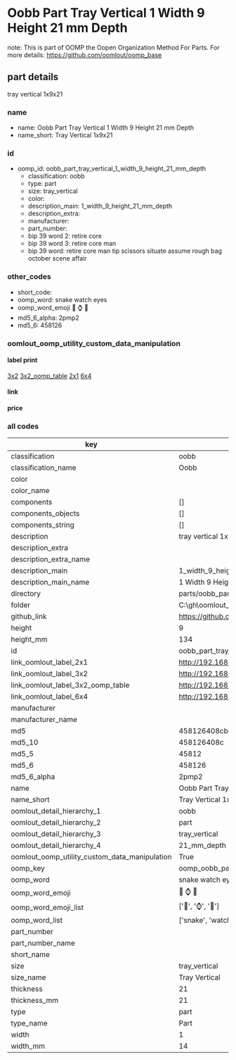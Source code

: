 # Oobb Part Tray Vertical 1 Width 9 Height 21 mm Depth  

note: This is part of OOMP the Oopen Organization Method For Parts. For more details: https://github.com/oomlout/oomp_base

##  part details
  



tray vertical 1x9x21



### name
* name: Oobb Part Tray Vertical 1 Width 9 Height 21 mm Depth
* name_short: Tray Vertical 1x9x21 
### id
* oomp_id: oobb_part_tray_vertical_1_width_9_height_21_mm_depth
  * classification: oobb
  * type: part
  * size: tray_vertical
  * color: 
  * description_main: 1_width_9_height_21_mm_depth
  * description_extra: 
  * manufacturer: 
  * part_number: 
  * bip 39 word 2: retire core
  * bip 39 word 3: retire core man
  * bip 39 word: retire core man tip scissors situate assume rough bag october scene affair

### other_codes
* short_code: 
* oomp_word: snake watch eyes
* oomp_word_emoji :snake: :watch: :eyes:
* md5_6_alpha: 2pmp2
* md5_6: 458126






### oomlout_oomp_utility_custom_data_manipulation
#### label print
[3x2](http://192.168.1.245:1112/?label=oomp%202pmp2)
[3x2_oomp_table](http://192.168.1.108:1112/?label=oomp%202pmp2)
[2x1](http://192.168.1.242:1112/?label=oomp%202pmp2)
[6x4](http://192.168.1.55:1112/?label=oomp%202pmp2)    

#### link

                              

#### price







### all codes 
| key | value |  
| --- | --- |  
| classification | oobb |  
| classification_name | Oobb |  
| color |  |  
| color_name |  |  
| components | [] |  
| components_objects | [] |  
| components_string | [] |  
| description | tray vertical 1x9x21 |  
| description_extra |  |  
| description_extra_name |  |  
| description_main | 1_width_9_height_21_mm_depth |  
| description_main_name | 1 Width 9 Height 21 mm Depth |  
| directory | parts/oobb_part_tray_vertical_1_width_9_height_21_mm_depth |  
| folder | C:\gh\oomlout_oobb_version_4_generated_parts\parts\oobb_part_tray_vertical_1_width_9_height_21_mm_depth |  
| github_link | https://github.com/oomlout/oomlout_oomp_part_src/tree/main/parts/oobb_part_tray_vertical_1_width_9_height_21_mm_depth |  
| height | 9 |  
| height_mm | 134 |  
| id | oobb_part_tray_vertical_1_width_9_height_21_mm_depth |  
| link_oomlout_label_2x1 | http://192.168.1.242:1112/?label=oomp%202pmp2 |  
| link_oomlout_label_3x2 | http://192.168.1.245:1112/?label=oomp%202pmp2 |  
| link_oomlout_label_3x2_oomp_table | http://192.168.1.108:1112/?label=oomp%202pmp2 |  
| link_oomlout_label_6x4 | http://192.168.1.55:1112/?label=oomp%202pmp2 |  
| manufacturer |  |  
| manufacturer_name |  |  
| md5 | 458126408cbc41bf26e08e290d8c15bf |  
| md5_10 | 458126408c |  
| md5_5 | 45812 |  
| md5_6 | 458126 |  
| md5_6_alpha | 2pmp2 |  
| name | Oobb Part Tray Vertical 1 Width 9 Height 21 mm Depth |  
| name_short | Tray Vertical 1x9x21  |  
| oomlout_detail_hierarchy_1 | oobb |  
| oomlout_detail_hierarchy_2 | part |  
| oomlout_detail_hierarchy_3 | tray_vertical |  
| oomlout_detail_hierarchy_4 | 21_mm_depth |  
| oomlout_oomp_utility_custom_data_manipulation | True |  
| oomp_key | oomp_oobb_part_tray_vertical_1_width_9_height_21_mm_depth |  
| oomp_word | snake watch eyes |  
| oomp_word_emoji | :snake: :watch: :eyes: |  
| oomp_word_emoji_list | [':snake:', ':watch:', ':eyes:'] |  
| oomp_word_list | ['snake', 'watch', 'eyes'] |  
| part_number |  |  
| part_number_name |  |  
| short_name |  |  
| size | tray_vertical |  
| size_name | Tray Vertical |  
| thickness | 21 |  
| thickness_mm | 21 |  
| type | part |  
| type_name | Part |  
| width | 1 |  
| width_mm | 14 |  
